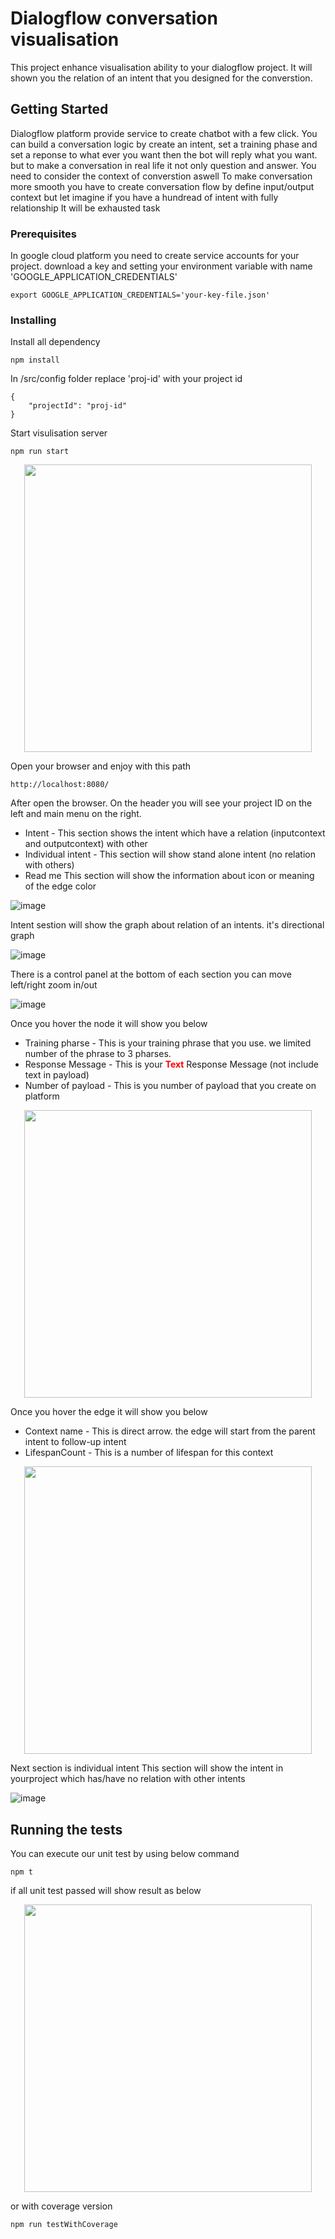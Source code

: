# Dialogflow conversation visualisation

This project enhance visualisation ability to your dialogflow project. It will shown you the relation of an intent that you designed for the converstion.

## Getting Started

Dialogflow platform provide service to create chatbot with a few click. You can build a conversation logic by create an intent, set a training phase and set a reponse to what ever you want then the bot will reply what you want. but to make a conversation in real life it not only question and answer. You need to consider the context of converstion aswell To make conversation more smooth you have to create conversation flow by define input/output context but let imagine if you have a hundread of intent with fully relationship It will be exhausted task 

### Prerequisites

In google cloud platform you need to create service accounts for your project. download a key and setting your environment variable with name 'GOOGLE_APPLICATION_CREDENTIALS'

```
export GOOGLE_APPLICATION_CREDENTIALS='your-key-file.json'
```

### Installing

Install all dependency

```
npm install
```

In /src/config folder replace 'proj-id' with your project id

```
{
    "projectId": "proj-id"
}
```

Start visulisation server

```
npm run start
```

<p align="center">
  <img width="460"  src="https://drive.google.com/uc?export=view&id=1TM0Y6ATHB8ZUD_fuFaW2v6b70NdJoaIL">
</p>

Open your browser and enjoy with this path 
```
http://localhost:8080/
```

After open the browser. On the header you will see your project ID on the left and main menu on the right.
   - Intent - This section shows the intent which have a relation (inputcontext and outputcontext) with other
   - Individual intent - This section will show stand alone intent (no relation with others)
   - Read me This section will show the information about icon or meaning of the edge color
   
![image](https://drive.google.com/uc?export=view&id=1ioMfULcn3Zx64tp-495HVdoTKxpI-6da)


Intent sestion will show the graph about relation of an intents. it's directional graph

![image](https://drive.google.com/uc?export=view&id=1hbslUu9PwEBxIt60jsIBeTWpLaZ8kAgt)

There is a control panel at the bottom of each section you can move left/right zoom in/out 

![image](https://drive.google.com/uc?export=view&id=12UoHiQE1Ru-wLla4l5ugBEfu3kgEvgQ9)

  

Once you hover the node it will show you below</br>
   - Training pharse - This is your training phrase that you use. we limited number of the phrase to 3 pharses.</br>
   - Response Message - This is your <b style="color:red">Text</b> Response Message (not include text in payload)
   - Number of payload - This is you number of payload that you create on platform

<p align="center">
  <img width="460"  src="https://drive.google.com/uc?export=view&id=1ErCTo_-29q-TwnJ36Agvujc8PExen0MC">
</p>

Once you hover the edge it will show you below
   - Context name - This is direct arrow. the edge will start from the parent intent to follow-up intent
   - LifespanCount - This is a number of lifespan for this context

<p align="center">
  <img width="460"  src="https://drive.google.com/uc?export=view&id=1JqAz7wswOY1hqpnihE1RMgLO6leMSS2i">
</p>

Next section is individual intent This section will show the intent in yourproject which has/have no relation with other intents

![image](https://drive.google.com/uc?export=view&id=1y0G-TD0_-0wV9kc0M7z7gLCCfThBFgDc)



## Running the tests


You can execute our unit test by using below command

```
npm t
```
if all unit test passed will show result as below

<p align="center">
  <img width="460"  src="https://drive.google.com/uc?export=view&id=1on73XQRw6YSCTuLx3iKtxYnHGGeyLE1d">
</p>

or with coverage version

```
npm run testWithCoverage
```

